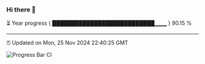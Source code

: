### Hi there 👋

⏳ Year progress { ███████████████████████████▁▁▁ } 90.15 %

---

⏰ Updated on Mon, 25 Nov 2024 22:40:25 GMT

![Progress Bar CI](https://github.com/IshwaranRudhara/GIT-ACTION/workflows/Progress%20Bar%20CI/badge.svg)

